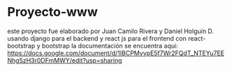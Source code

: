 # Proyecto-www
este proyecto fue elaborado por Juan Camilo Rivera y Daniel Holguín D. usando django para el backend y react js para el frontend con react-bootstrap y bootstrap
la documentación se encuentra aqui: https://docs.google.com/document/d/1IBCPMvvpE5f7Wr2FQdT_NTEYu7EENhg5zH3r0DFmMWY/edit?usp=sharing
